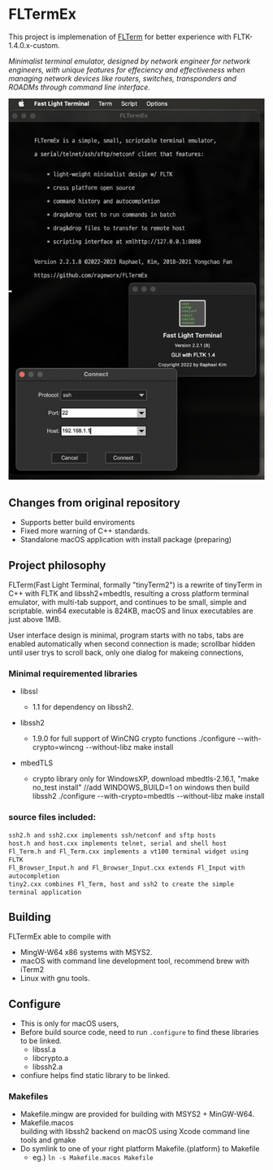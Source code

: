 # FLTermEx

This project is implemenation of  [FLTerm](http://yongchaofan.github.io/FLTerm) for better experience with FLTK-1.4.0.x-custom.

*Minimalist terminal emulator, designed by network engineer for network engineers, with unique features for effeciency and effectiveness when managing network devices like routers, switches, transponders and ROADMs through command line interface.*

![Thumbnail of minimal](docs/FLTerm-0.png)

## Changes from original repository

- Supports better build enviroments
- Fixed more warning of C++ standards.
- Standalone macOS application with install package (preparing)

## Project philosophy

FLTerm(Fast Light Terminal, formally "tinyTerm2") is a rewrite of tinyTerm in C++ with FLTK and libssh2+mbedtls, resulting a cross platform terminal emulator, with multi-tab support, and continues to be small, simple and scriptable. win64 executable is 824KB, macOS and linux executables are just above 1MB.

User interface design is minimal, program starts with no tabs, tabs are enabled automatically when second connection is made; scrollbar hidden until user trys to scroll back, only one dialog for makeing connections, 
    
### Minimal requiremented libraries 

- libssl
    - 1.1 for dependency on libssh2.

- libssh2 
    - 1.9.0 for full support of WinCNG crypto functions
            ./configure --with-crypto=wincng --without-libz
            make install
            
- mbedTLS 
    - crypto library only for WindowsXP, download mbedtls-2.16.1, 
            "make no_test install"          //add WINDOWS_BUILD=1 on windows 
            then build libssh2
            ./configure --with-crypto=mbedtls --without-libz
            make install
            
### source files included:

    ssh2.h and ssh2.cxx implements ssh/netconf and sftp hosts
    host.h and host.cxx implements telnet, serial and shell host
    Fl_Term.h and Fl_Term.cxx implements a vt100 terminal widget using FLTK
    Fl_Browser_Input.h and Fl_Browser_Input.cxx extends Fl_Input with autocompletion
    tiny2.cxx combines Fl_Term, host and ssh2 to create the simple terminal application  


## Building
FLTermEx able to compile with 
- MingW-W64 x86 systems with MSYS2.
- macOS with command line development tool, recommend brew with iTerm2
- Linux with gnu tools.

## Configure
- This is only for macOS users,
- Before build source code, need to run `.configure` to find these libraries to be linked.
    - libssl.a
	- libcrypto.a
	- libssh2.a
- confiure helps find static library to be linked.

### Makefiles 
- Makefile.mingw 
    are provided for building with MSYS2 + MinGW-W64.
- Makefile.macos  
    building with libssh2 backend on macOS using Xcode command line tools and gmake
- Do symlink to one of your right platform Makefile.{platform} to Makefile
     * eg.)
         `ln -s Makefile.macos Makefile`
